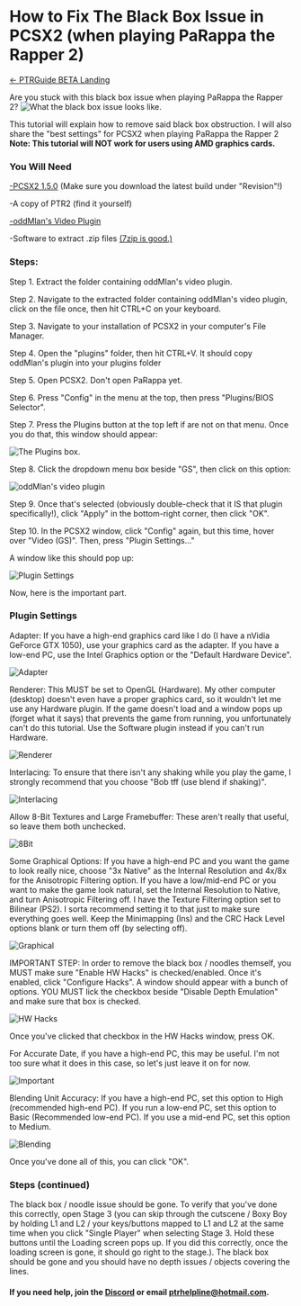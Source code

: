 # How to Fix The Black Box Issue in PCSX2 (when playing PaRappa the Rapper 2)

[← PTRGuide BETA Landing](https://ptrguide.github.io/new)

Are you stuck with this black box issue when playing PaRappa the Rapper 2?
![What the black box issue looks like.](https://cdn.discordapp.com/attachments/302537923910303744/655451803399487503/unknown.png)

This tutorial will explain how to remove said black box obstruction. I will also share the "best settings" for PCSX2 when playing PaRappa the Rapper 2 **Note: This tutorial will NOT work for users using AMD graphics cards.**

### You Will Need

[-PCSX2 1.5.0](https://buildbot.orphis.net/pcsx2/index.php) (Make sure you download the latest build under "Revision"!)

-A copy of PTR2 (find it yourself)

[-oddMlan's Video Plugin](https://github.com/PCSX2/pcsx2/files/2898446/GSdx32-SSE4-lg.zip)

-Software to extract .zip files [(7zip is good.)](https://7zip.org)

### Steps:

Step 1. Extract the folder containing oddMlan's video plugin. 

Step 2. Navigate to the extracted folder containing oddMlan's video plugin, click on the file once, then hit CTRL+C on your keyboard.

Step 3. Navigate to your installation of PCSX2 in your computer's File Manager.

Step 4. Open the "plugins" folder, then hit CTRL+V. It should copy oddMlan's plugin into your plugins folder

Step 5. Open PCSX2. Don't open PaRappa yet.

Step 6. Press "Config" in the menu at the top, then press "Plugins/BIOS Selector".

Step 7. Press the Plugins button at the top left if are not on that menu. Once you do that, this window should appear:

![The Plugins box.](https://media.discordapp.net/attachments/645628315927052308/655454370246295593/unknown.png)

Step 8. Click the dropdown menu box beside "GS", then click on this option:

![oddMlan's video plugin](https://cdn.discordapp.com/attachments/645628315927052308/655454895163310122/unknown.png)

Step 9. Once that's selected (obviously double-check that it IS that plugin specifically!), click "Apply" in the bottom-right corner, then click "OK".

Step 10. In the PCSX2 window, click "Config" again, but this time, hover over "Video (GS)". Then, press "Plugin Settings..."

A window like this should pop up:

![Plugin Settings](https://cdn.discordapp.com/attachments/645628315927052308/655455603497631845/unknown.png)

Now, here is the important part.

### Plugin Settings

Adapter: If you have a high-end graphics card like I do (I have a nVidia GeForce GTX 1050), use your graphics card as the adapter. If you have a low-end PC, use the Intel Graphics option or the "Default Hardware Device".

![Adapter](https://cdn.discordapp.com/attachments/645628315927052308/655455917566853143/unknown.png)

Renderer: This MUST be set to OpenGL (Hardware). My other computer (desktop) doesn't even have a proper graphics card, so it wouldn't let me use any Hardware plugin. If the game doesn't load and a window pops up (forget what it says) that prevents the game from running, you unfortunately can't do this tutorial. Use the Software plugin instead if you can't run Hardware.

![Renderer](https://cdn.discordapp.com/attachments/645628315927052308/655457394523897888/unknown.png)

Interlacing: To ensure that there isn't any shaking while you play the game, I strongly recommend that you choose "Bob tff (use blend if shaking)". 

![Interlacing](https://cdn.discordapp.com/attachments/645628315927052308/655457566603739136/unknown.png)

Allow 8-Bit Textures and Large Framebuffer: These aren't really that useful, so leave them both unchecked.

![8Bit](https://cdn.discordapp.com/attachments/645628315927052308/655458111192301608/unknown.png)

Some Graphical Options: If you have a high-end PC and you want the game to look really nice, choose "3x Native" as the Internal Resolution and 4x/8x for the Anisotropic Filtering option. If you have a low/mid-end PC or you want to make the game look natural, set the Internal Resolution to Native, and turn Anisotropic Filtering off. I have the Texture Filtering option set to Bilinear (PS2). I sorta recommend setting it to that just to make sure everything goes well. Keep the Minimapping (Ins) and the CRC Hack Level options blank or turn them off (by selecting off). 

![Graphical](https://cdn.discordapp.com/attachments/645628315927052308/655458347297800212/unknown.png)

IMPORTANT STEP: In order to remove the black box / noodles themself, you MUST make sure "Enable HW Hacks" is checked/enabled. Once it's enabled, click "Configure Hacks". A window should appear with a bunch of options. YOU MUST lick the checkbox beside "Disable Depth Emulation" and make sure that box is checked. 

![HW Hacks](https://cdn.discordapp.com/attachments/645628315927052308/655460206578499597/unknown.png)

Once you've clicked that checkbox in the HW Hacks window, press OK. 

For Accurate Date, if you have a high-end PC, this may be useful. I'm not too sure what it does in this case, so let's just leave it on for now.

![Important](https://cdn.discordapp.com/attachments/645628315927052308/655459829820948521/unknown.png)

Blending Unit Accuracy: If you have a high-end PC, set this option to High (recommended high-end PC). If you run a low-end PC, set this option to Basic (Recommended low-end PC). If you use a mid-end PC, set this option to Medium.

![Blending](https://cdn.discordapp.com/attachments/645628315927052308/655460893517152296/unknown.png)

Once you've done all of this, you can click "OK".

### Steps (continued)

The black box / noodle issue should be gone. To verify that you've done this correctly, open Stage 3 (you can skip through the cutscene / Boxy Boy by holding L1 and L2 / your keys/buttons mapped to L1 and L2 at the same time when you click "Single Player" when selecting Stage 3. Hold these buttons until the Loading screen pops up. If you did this correctly, once the loading screen is gone, it should go right to the stage.). The black box should be gone and you should have no depth issues / objects covering the lines.

#### If you need help, join the [Discord](https://discord.gg/HRCMKdM) or email ptrhelpline@hotmail.com.
